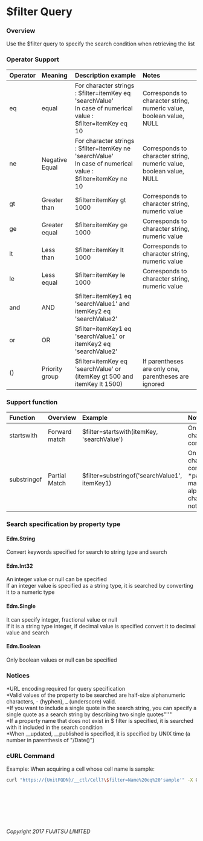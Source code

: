 # \$filter Query

### Overview

Use the \$filter query to specify the search condition when retrieving the list

### Operator Support

|Operator<br>|Meaning<br>|Description example<br>|Notes<br>|
|:--|:--|:--|:--|
|eq<br>|equal<br>|For character strings : $filter=itemKey eq 'searchValue'<br>In case of numerical value : $filter=itemKey eq 10<br>|Corresponds to character string, numeric value, boolean value, NULL<br>|
|ne<br>|Negative Equal<br>|For character strings : $filter=itemKey ne 'searchValue'<br>In case of numerical value : $filter=itemKey ne 10<br>|Corresponds to character string, numeric value, boolean value, NULL<br>|
|gt<br>|Greater than<br>|$filter=itemKey gt 1000<br>|Corresponds to character string, numeric value<br>|
|ge<br>|Greater equal<br>|$filter=itemKey ge 1000<br>|Corresponds to character string, numeric value<br>|
|lt<br>|Less than<br>|$filter=itemKey lt 1000<br>|Corresponds to character string, numeric value<br>|
|le<br>|Less equal<br>|$filter=itemKey le 1000<br>|Corresponds to character string, numeric value<br>|
|and<br>|AND<br>|$filter=itemKey1 eq 'searchValue1' and itemKey2 eq 'searchValue2'<br>|<br>|
|or<br>|OR<br>|$filter=itemKey1 eq 'searchValue1' or itemKey2 eq 'searchValue2'<br>|<br>|
|()<br>|Priority group<br>|$filter=itemKey eq 'searchValue' or (itemKey gt 500 and itemKey lt 1500)<br>|If parentheses are only one, parentheses are ignored<br>|

### Support function

|Function<br>|Overview<br>|Example<br>|Notes<br>|
|:--|:--|:--|:--|
|startswith<br>|Forward match<br>|$filter=startswith(itemKey, 'searchValue')<br>|Only for character string correspondence<br>|
|substringof<br>|Partial Match<br>|$filter=substringof('searchValue1', itemKey1)<br>|Only for character string correspondence<br>*partial matching of alphanumeric characters is not supported<br>|

### Search specification by property type

#### Edm.String

Convert keywords specified for search to string type and search

#### Edm.Int32

An integer value or null can be specified<br>
If an integer value is specified as a string type, it is searched by converting it to a numeric type

#### Edm.Single

It can specify integer, fractional value or null<br>
If it is a string type integer, if decimal value is specified convert it to decimal value and search

#### Edm.Boolean

Only boolean values or null can be specified

### Notices

\*URL encoding required for query specification<br>
\*Valid values of the property to be searched are half-size alphanumeric characters, - (hyphen), \_ (underscore) valid.<br>
\*If you want to include a single quote in the search string, you can specify a single quote as a search string by describing two single quotes"''"<br>
\*If a property name that does not exist in \$ filter is specified, it is searched with it included in the search condition<br>
\*When \_\_updated, \_\_published is specified, it is specified by UNIX time (a number in parenthesis of "/Date()")

### cURL Command

Example: When acquiring a cell whose cell name is sample:

```sh
curl "https://{UnitFQDN}/__ctl/Cell?\$filter=Name%20eq%20'sample'" -X GET -i -H 'Authorization: Bearer {AccessToken}' -H 'Accept: application/json'
```

<br><br><br><br><br>

###### Copyright 2017 FUJITSU LIMITED